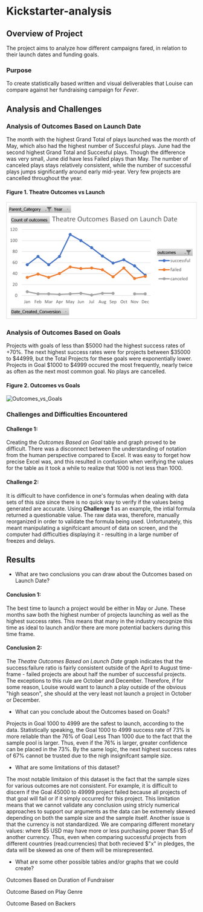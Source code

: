 # Kickstarter-analysis

## Overview of Project
The project aims to analyze how different campaigns fared, in relation to their launch dates and funding goals.
### Purpose
To create statistically based written and visual deliverables that Louise can compare against her fundraising campaign for *Fever*.
## Analysis and Challenges

### Analysis of Outcomes Based on Launch Date
The month with the highest Grand Total of plays launched was the month of May, which also had the highest number of Succesful plays. June had the second highest Grand Total and Succesful plays. Though the difference was very small, June did have less Failed plays than May. The number of canceled plays stays relatively consistent, while the number of successful plays jumps significantly around early mid-year. Very few projects are cancelled throughout the year.

#### Figure 1. Theatre Outcomes vs Launch
![Theatre_Outcomes_vs_Launch](Resources/Theater_Outcomes_vs_Launch.png)

### Analysis of Outcomes Based on Goals
Projects with goals of less than $5000 had the highest success rates of +70%. The next highest success rates were for projects between $35000 to $44999, but the Total Projects for these goals were exponentially lower. Projects in Goal $1000 to $4999 occured the most frequently, nearly twice as often as the next most common goal. No plays are cancelled.

#### Figure 2. Outcomes vs Goals
![Outcomes_vs_Goals](https://github.com/jdfiel/An-Analysis-of-Kickstarter-Campains/blob/main/Resources/Outcomes_vs_Goals.png)

### Challenges and Difficulties Encountered
#### Challenge 1:
Creating the *Outcomes Based on Goal* table and graph proved to be difficult. There was a disconnect between the understanding of notation from the human perspective compared to Excel. It was easy to forget how precise Excel was, and this resulted in confusion when verifying the values for the table as it took a while to realize that 1000 is not less than 1000.
#### Challenge 2:
It is difficult to have confidence in one's formulas when dealing with data sets of this size since there is no quick way to verify if the values being generated are accurate. Using **Challenge 1** as an example, the intial formula returned a questionable value. The raw data was, therefore, manually reorganized in order to validate the formula being used. Unfortunately, this meant manipulating a signifcicant amount of data on screen, and the computer had difficulties displaying it - resulting in a large number of freezes and delays.
## Results

- What are two conclusions you can draw about the Outcomes based on Launch Date?
#### Conclusion 1:
The best time to launch a project would be either in May or June. These months saw both the highest number of projects launching as well as the highest success rates. This means that many in the industry recognize this time as ideal to launch and/or there are more potential backers during this time frame.
#### Conclusion 2:
The *Theatre Outcomes Based on Launch Date* graph indicates that the success:failure ratio is fairly consistent outside of the April to August time-frame - failed projects are about half the number of successful projects. The exceptions to this rule are October and December. Therefore, if for some reason, Louise would want to launch a play outside of the obvious "high season", she should at the very least not launch a project in October or December.

- What can you conclude about the Outcomes based on Goals?

Projects in Goal 1000 to 4999 are the safest to launch, according to the data. Statistically speaking, the Goal 1000 to 4999 success rate of 73% is more reliable than the 76% of Goal Less Than 1000 due to the fact that the sample pool is larger. Thus, even if the 76% is larger, greater confidence can be placed in the 73%. By the same logic, the next highest success rates of 67% cannot be trusted due to the nigh insignifcant sample size.

- What are some limitations of this dataset?

The most notable limitaion of this dataset is the fact that the sample sizes for various outcomes are not consistent. For example, it is difficult to discern if the Goal 45000 to 49999 project failed because all projects of that goal will fail or if it simply occurred for this project. This limitation means that we cannot validate any conclusion using stricly numerical approaches to support our arguments as the data can be extremely skewed depending on both the sample size and the sample itself. Another issue is that the currency is not standardized. We are comparing different monetary values: where $5 USD may have more or less purchasing power than $5 of another currency. Thus, even when comparing successful projects from different countries (read:currencies) that both recieved $"x" in pledges, the data will be skewed as one of them will be misrepresented.

- What are some other possible tables and/or graphs that we could create?

Outcomes Based on Duration of Fundraiser

Outcome Based on Play Genre

Outcome Based on Backers
